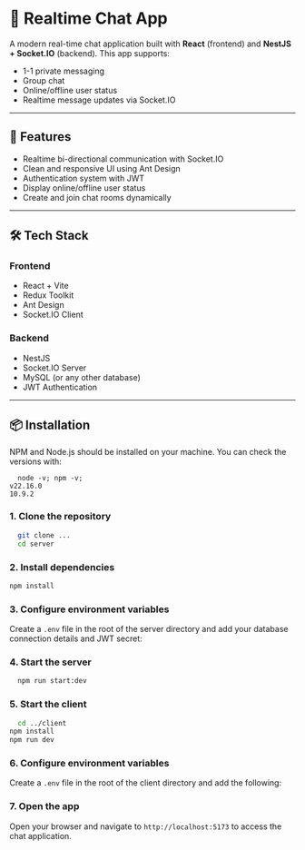# 💬 Realtime Chat App

A modern real-time chat application built with **React** (frontend) and **NestJS + Socket.IO** (backend). This app
supports:

- 1-1 private messaging
- Group chat
- Online/offline user status
- Realtime message updates via Socket.IO

---

## 🚀 Features

- Realtime bi-directional communication with Socket.IO
- Clean and responsive UI using Ant Design
- Authentication system with JWT
- Display online/offline user status
- Create and join chat rooms dynamically

---

## 🛠️ Tech Stack

### Frontend

- React + Vite
- Redux Toolkit
- Ant Design
- Socket.IO Client

### Backend

- NestJS
- Socket.IO Server
- MySQL (or any other database)
- JWT Authentication

---

## 📦 Installation

NPM and Node.js should be installed on your machine. You can check the versions with:

```shell
  node -v; npm -v;
v22.16.0
10.9.2
```

### 1. Clone the repository

```bash
  git clone ...
  cd server
```

### 2. Install dependencies

```bash
npm install
```

### 3. Configure environment variables

Create a `.env` file in the root of the server directory and add your database connection details and JWT secret:

### 4. Start the server

```bash
  npm run start:dev
```

### 5. Start the client

```bash
  cd ../client
npm install
npm run dev
```

### 6. Configure environment variables

Create a `.env` file in the root of the client directory and add the following:

### 7. Open the app

Open your browser and navigate to `http://localhost:5173` to access the chat application.